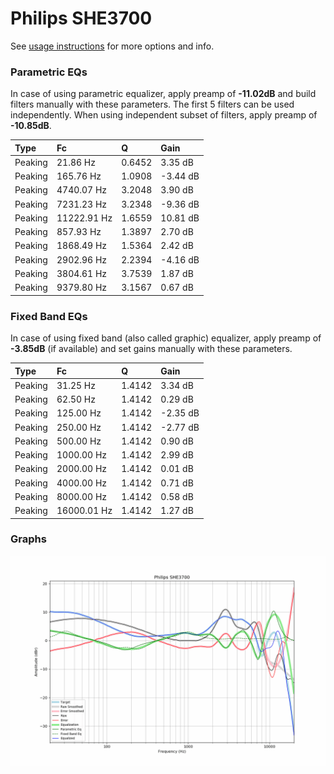# Philips SHE3700
See [usage instructions](https://github.com/jaakkopasanen/AutoEq#usage) for more options and info.

### Parametric EQs
In case of using parametric equalizer, apply preamp of **-11.02dB** and build filters manually
with these parameters. The first 5 filters can be used independently.
When using independent subset of filters, apply preamp of **-10.85dB**.

| Type    | Fc          |      Q | Gain     |
|:--------|:------------|:-------|:---------|
| Peaking | 21.86 Hz    | 0.6452 | 3.35 dB  |
| Peaking | 165.76 Hz   | 1.0908 | -3.44 dB |
| Peaking | 4740.07 Hz  | 3.2048 | 3.90 dB  |
| Peaking | 7231.23 Hz  | 3.2348 | -9.36 dB |
| Peaking | 11222.91 Hz | 1.6559 | 10.81 dB |
| Peaking | 857.93 Hz   | 1.3897 | 2.70 dB  |
| Peaking | 1868.49 Hz  | 1.5364 | 2.42 dB  |
| Peaking | 2902.96 Hz  | 2.2394 | -4.16 dB |
| Peaking | 3804.61 Hz  | 3.7539 | 1.87 dB  |
| Peaking | 9379.80 Hz  | 3.1567 | 0.67 dB  |

### Fixed Band EQs
In case of using fixed band (also called graphic) equalizer, apply preamp of **-3.85dB**
(if available) and set gains manually with these parameters.

| Type    | Fc          |      Q | Gain     |
|:--------|:------------|:-------|:---------|
| Peaking | 31.25 Hz    | 1.4142 | 3.34 dB  |
| Peaking | 62.50 Hz    | 1.4142 | 0.29 dB  |
| Peaking | 125.00 Hz   | 1.4142 | -2.35 dB |
| Peaking | 250.00 Hz   | 1.4142 | -2.77 dB |
| Peaking | 500.00 Hz   | 1.4142 | 0.90 dB  |
| Peaking | 1000.00 Hz  | 1.4142 | 2.99 dB  |
| Peaking | 2000.00 Hz  | 1.4142 | 0.01 dB  |
| Peaking | 4000.00 Hz  | 1.4142 | 0.71 dB  |
| Peaking | 8000.00 Hz  | 1.4142 | 0.58 dB  |
| Peaking | 16000.01 Hz | 1.4142 | 1.27 dB  |

### Graphs
![](./Philips%20SHE3700.png)